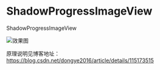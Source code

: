 # ShadowProgressImageView
ShadowProgressImageView

![效果图](https://img-blog.csdnimg.cn/2021032413142515.gif)

原理说明见博客地址：https://blog.csdn.net/dongye2016/article/details/115173515

